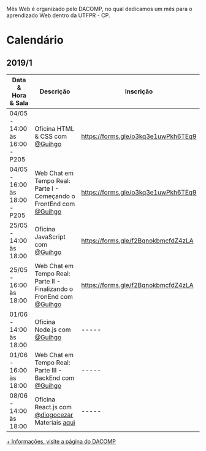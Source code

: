 Mês Web é organizado pelo DACOMP, no qual dedicamos um mês para o aprendizado Web dentro da UTFPR - CP.

# Calendário

## 2019/1

| Data & Hora & Sala   | Descrição  | Inscrição
|-----|---|---|
|  04/05 - 14:00 às 16:00 - P205 |  Oficina HTML & CSS com [@Guihgo](https://www.github.com/Guihgo) | https://forms.gle/o3kq3e1uwPkh6TEq9
|  04/05 - 16:00 às 18:00 - P205    |  Web Chat em Tempo Real: Parte I - Começando o FrontEnd com [@Guihgo](https://www.github.com/Guihgo) | https://forms.gle/o3kq3e1uwPkh6TEq9
|  25/05 - 14:00 às 18:00     |  Oficina JavaScript com [@Guihgo](https://www.github.com/Guihgo) | https://forms.gle/f2BqnokbmcfdZ4zLA
|  25/05 - 16:00 às 18:00     |  Web Chat em Tempo Real: Parte II - Finalizando o FronEnd com [@Guihgo](https://www.github.com/Guihgo) | https://forms.gle/f2BqnokbmcfdZ4zLA
|  01/06 - 14:00 às 18:00     |  Oficina Node.js com [@Guihgo](https://www.github.com/Guihgo) | -----
|  01/06 - 16:00 às 18:00     |  Web Chat em Tempo Real: Parte III - BackEnd com [@Guihgo](https://www.github.com/Guihgo) | -----
|  08/06 - 14:00 às 18:00     |  Oficina React.js com [@diogocezar](https://github.com/diogocezar) Materiais [aqui](https://github.com/diogocezar/dctb-react-course) | -----

[+ Informações, visite a página do DACOMP](https://www.facebook.com/dacompcp/)
